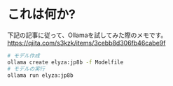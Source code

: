 # これは何か?

下記の記事に従って、Ollamaを試してみた際のメモです。
https://qiita.com/s3kzk/items/3cebb8d306fb46cabe9f

```bash
# モデル作成
ollama create elyza:jp8b -f Modelfile
# モデルの実行
ollama run elyza:jp8b
```
